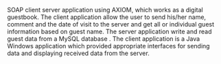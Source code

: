  SOAP client server application using AXIOM, which works as a digital guestbook. The client application allow the user to send his/her name, comment and the date of visit to the server and get all or individual guest information based on guest name. The server application write and read guest data from a MySQL database  . The client application is a Java Windows application which provided appropriate interfaces for sending data and displaying received data from the server.